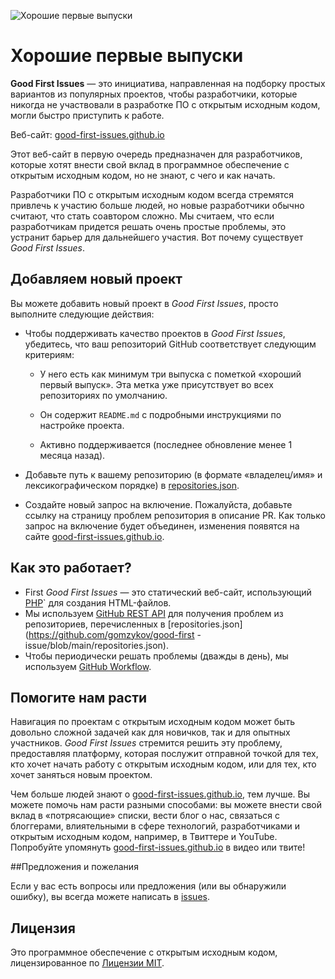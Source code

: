 ![Хорошие первые выпуски](./assets/github/social-preview.png)

# Хорошие первые выпуски

**Good First Issues** — это инициатива, направленная на подборку простых вариантов из популярных проектов, чтобы разработчики, которые никогда не участвовали в разработке ПО с открытым исходным кодом, могли быстро приступить к работе.

Веб-сайт: [good-first-issues.github.io](https://good-first-issues.github.io)

Этот веб-сайт в первую очередь предназначен для разработчиков, которые хотят внести свой вклад в программное обеспечение с открытым исходным кодом, но не знают, с чего и как начать.

Разработчики ПО с открытым исходным кодом всегда стремятся привлечь к участию больше людей, но новые разработчики обычно считают, что стать соавтором сложно. Мы считаем, что если разработчикам придется решать очень простые проблемы, это устранит барьер для дальнейшего участия. Вот почему существует *Good First Issues*.

## Добавляем новый проект

Вы можете добавить новый проект в *Good First Issues*, просто выполните следующие действия:

- Чтобы поддерживать качество проектов в *Good First Issues*, убедитесь, что ваш репозиторий GitHub соответствует следующим критериям:

     - У него есть как минимум три выпуска с пометкой «хороший первый выпуск». Эта метка уже присутствует во всех репозиториях по умолчанию.

     - Он содержит `README.md` с подробными инструкциями по настройке проекта.

     - Активно поддерживается (последнее обновление менее 1 месяца назад).

- Добавьте путь к вашему репозиторию (в формате «владелец/имя» и лексикографическом порядке) в [repositories.json](https://github.com/gomzykov/good-first-issue/blob/main/repositories.json).

- Создайте новый запрос на включение. Пожалуйста, добавьте ссылку на страницу проблем репозитория в описание PR. Как только запрос на включение будет объединен, изменения появятся на сайте [good-first-issues.github.io](https://good-first-issues.github.io).

## Как это работает?

- First *Good First Issues* — это статический веб-сайт, использующий [PHP](https://www.php.net)` для создания HTML-файлов.
- Мы используем [GitHub REST API](https://docs.github.com/en/rest) для получения проблем из репозиториев, перечисленных в [repositories.json](https://github.com/gomzykov/good-first -issue/blob/main/repositories.json).
- Чтобы периодически решать проблемы (дважды в день), мы используем [GitHub Workflow](https://docs.github.com/en/actions/using-workflows).

## Помогите нам расти

Навигация по проектам с открытым исходным кодом может быть довольно сложной задачей как для новичков, так и для опытных участников. *Good First Issues* стремится решить эту проблему, предоставляя платформу, которая послужит отправной точкой для тех, кто хочет начать работу с открытым исходным кодом, или для тех, кто хочет заняться новым проектом.

Чем больше людей знают о [good-first-issues.github.io](https://good-first-issues.github.io), тем лучше. Вы можете помочь нам расти разными способами: вы можете внести свой вклад в «потрясающие» списки, вести блог о нас, связаться с блоггерами, влиятельными в сфере технологий, разработчиками и открытым исходным кодом, например, в Твиттере и YouTube. Попробуйте упомянуть [good-first-issues.github.io](https://good-first-issues.github.io) в видео или твите!

##Предложения и пожелания

Если у вас есть вопросы или предложения (или вы обнаружили ошибку), вы всегда можете написать в [issues](https://github.com/good-first-issues/good-first-issues.github.io/issues).

## Лицензия

Это программное обеспечение с открытым исходным кодом, лицензированное по [Лицензии MIT](https://github.com/good-first-issues/good-first-issues.github.io/blob/main/LICENSE).